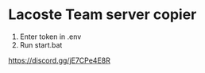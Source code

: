 # Lacoste Team server copier

1. Enter token in .env
2. Run start.bat


https://discord.gg/jE7CPe4E8R
